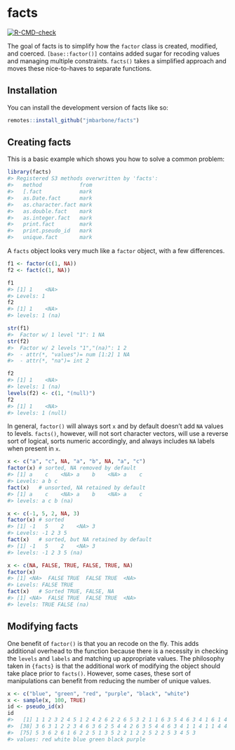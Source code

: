 
<!-- README.md is generated from README.Rmd. Please edit that file -->

# facts

<!-- badges: start -->

[![R-CMD-check](https://github.com/jmbarbone/facts/actions/workflows/R-CMD-check.yaml/badge.svg)](https://github.com/jmbarbone/facts/actions/workflows/R-CMD-check.yaml)
<!-- badges: end -->

The goal of facts is to simplify how the `factor` class is created,
modified, and coerced. `[base::factor()]` contains added sugar for
recoding values and managing multiple constraints. `facts()` takes a
simplified approach and moves these nice-to-haves to separate functions.

## Installation

You can install the development version of facts like so:

``` r
remotes::install_github("jmbarbone/facts")
```

## Creating facts

This is a basic example which shows you how to solve a common problem:

``` r
library(facts)
#> Registered S3 methods overwritten by 'facts':
#>   method            from
#>   [.fact            mark
#>   as.Date.fact      mark
#>   as.character.fact mark
#>   as.double.fact    mark
#>   as.integer.fact   mark
#>   print.fact        mark
#>   print.pseudo_id   mark
#>   unique.fact       mark
```

A `facts` object looks very much like a `factor` object, with a few
differences.

``` r
f1 <- factor(c(1, NA))
f2 <- fact(c(1, NA))

f1
#> [1] 1    <NA>
#> Levels: 1
f2
#> [1] 1    <NA>
#> levels: 1 (na)

str(f1)
#>  Factor w/ 1 level "1": 1 NA
str(f2)
#>  Factor w/ 2 levels "1","(na)": 1 2
#>  - attr(*, "values")= num [1:2] 1 NA
#>  - attr(*, "na")= int 2

f2
#> [1] 1    <NA>
#> levels: 1 (na)
levels(f2) <- c(1, "(null)")
f2
#> [1] 1    <NA>
#> levels: 1 (null)
```

In general, `factor()` will always sort `x` and by default doesn’t add
`NA` values to levels. `facts()`, however, will not sort character
vectors, will use a reverse sort of logical, sorts numeric accordingly,
and always includes `NA` labels when present in `x`.

``` r
x <- c("a", "c", NA, "a", "b", NA, "a", "c")
factor(x) # sorted, NA removed by default
#> [1] a    c    <NA> a    b    <NA> a    c   
#> Levels: a b c
fact(x)   # unsorted, NA retained by default
#> [1] a    c    <NA> a    b    <NA> a    c   
#> levels: a c b (na)

x <- c(-1, 5, 2, NA, 3)
factor(x) # sorted
#> [1] -1   5    2    <NA> 3   
#> Levels: -1 2 3 5
fact(x)   # sorted, but NA retained by default
#> [1] -1   5    2    <NA> 3   
#> levels: -1 2 3 5 (na)

x <- c(NA, FALSE, TRUE, FALSE, TRUE, NA)
factor(x)
#> [1] <NA>  FALSE TRUE  FALSE TRUE  <NA> 
#> Levels: FALSE TRUE
fact(x)   # Sorted TRUE, FALSE, NA
#> [1] <NA>  FALSE TRUE  FALSE TRUE  <NA> 
#> levels: TRUE FALSE (na)
```

## Modifying facts

One benefit of `factor()` is that you an recode on the fly. This adds
additional overhead to the function because there is a necessity in
checking the `levels` and `labels` and matching up appropriate values.
The philosophy taken in `{facts}` is that the additional work of
modifying the object should take place prior to `facts()`. However, some
cases, these sort of manipulations can benefit from reducing the number
of unique values.

``` r
x <- c("blue", "green", "red", "purple", "black", "white")
x <- sample(x, 100, TRUE)
id <- pseudo_id(x)
id
#>   [1] 1 1 2 3 2 4 5 1 2 4 2 6 2 2 6 5 3 2 1 1 6 3 5 4 6 3 4 1 6 1 4 5 2 1 2 6 4
#>  [38] 3 6 3 1 2 2 3 4 6 3 6 2 5 4 4 2 6 3 5 4 4 6 3 4 1 1 4 1 1 4 4 5 2 6 1 6 3
#>  [75] 5 3 6 2 6 1 6 2 2 5 1 3 5 2 2 1 2 2 5 2 2 5 3 4 5 3
#> values: red white blue green black purple
```
